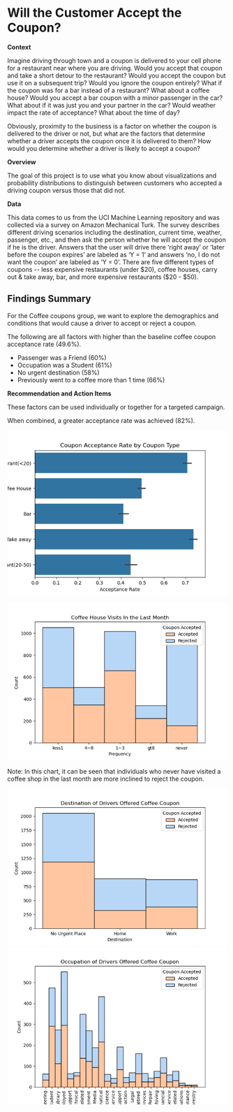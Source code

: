 # Will the Customer Accept the Coupon?
**Context**

Imagine driving through town and a coupon is delivered to your cell phone for a restaurant near where you are driving. Would you accept that coupon and take a short detour to the restaurant? Would you accept the coupon but use it on a subsequent trip? Would you ignore the coupon entirely? What if the coupon was for a bar instead of a restaurant? What about a coffee house? Would you accept a bar coupon with a minor passenger in the car? What about if it was just you and your partner in the car? Would weather impact the rate of acceptance? What about the time of day?

Obviously, proximity to the business is a factor on whether the coupon is delivered to the driver or not, but what are the factors that determine whether a driver accepts the coupon once it is delivered to them? How would you determine whether a driver is likely to accept a coupon?

**Overview**

The goal of this project is to use what you know about visualizations and probability distributions to distinguish between customers who accepted a driving coupon versus those that did not.

**Data**

This data comes to us from the UCI Machine Learning repository and was collected via a survey on Amazon Mechanical Turk. The survey describes different driving scenarios including the destination, current time, weather, passenger, etc., and then ask the person whether he will accept the coupon if he is the driver. Answers that the user will drive there ‘right away’ or ‘later before the coupon expires’ are labeled as ‘Y = 1’ and answers ‘no, I do not want the coupon’ are labeled as ‘Y = 0’.  There are five different types of coupons -- less expensive restaurants (under \$20), coffee houses, carry out & take away, bar, and more expensive restaurants (\$20 - $50).

## Findings Summary

For the Coffee coupons group, we want to explore the demographics and conditions that would cause a driver to accept or reject a coupon. 

The following are all factors with higher than the baseline coffee coupon acceptance rate (49.6%).
- Passenger was a Friend (60%)
- Occupation was a Student (61%)
- No urgent destination (58%)
- Previously went to a coffee more than 1 time (66%)

**Recommendation and Action Items**

These factors can be used individually or together for a targeted campaign. 

When combined, a greater acceptance rate was achieved (82%). 


![](images/Coupon%20Acceptance%20Rate%20by%20Type.png)


![](images/CoffeeCouponAcceptanceRateOfCoffeeHouseVisitFrequency.png)

Note: In this chart, it can be seen that individuals who never have visited a coffee shop in the last month are more inclined to reject the coupon.

![](images/DestinationOfDriversOfferedCoffeeCoupon.png)
![](images/OccupationOfDriversOfferedCoffeeCoupon.png)

